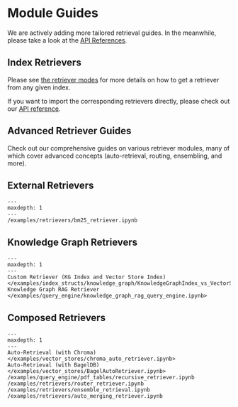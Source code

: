 # Module Guides
We are actively adding more tailored retrieval guides.
In the meanwhile, please take a look at the [API References](/api_reference/query/retrievers.rst).

## Index Retrievers

Please see [the retriever modes](/core_modules/query_modules/retriever/retriever_modes.md) for more details on how to get a retriever from any given index.

If you want to import the corresponding retrievers directly, please check out our [API reference](/api_reference/query/retrievers.rst).

## Advanced Retriever Guides

Check out our comprehensive guides on various retriever modules, many of which cover advanced concepts (auto-retrieval, routing, ensembling, and more).

## External Retrievers
```{toctree}
---
maxdepth: 1
---
/examples/retrievers/bm25_retriever.ipynb 
```

## Knowledge Graph Retrievers
```{toctree}
---
maxdepth: 1
---
Custom Retriever (KG Index and Vector Store Index) </examples/index_structs/knowledge_graph/KnowledgeGraphIndex_vs_VectorStoreIndex_vs_CustomIndex_combined.ipynb>
Knowledge Graph RAG Retriever </examples/query_engine/knowledge_graph_rag_query_engine.ipynb>
```

## Composed Retrievers
```{toctree}
---
maxdepth: 1
---
Auto-Retrieval (with Chroma) </examples/vector_stores/chroma_auto_retriever.ipynb>
Auto-Retrieval (with BagelDB) </examples/vector_stores/BagelAutoRetriever.ipynb>
/examples/query_engine/pdf_tables/recursive_retriever.ipynb
/examples/retrievers/router_retriever.ipynb
/examples/retrievers/ensemble_retrieval.ipynb
/examples/retrievers/auto_merging_retriever.ipynb
```
